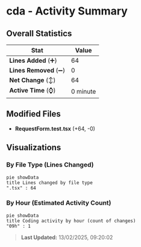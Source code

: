 # cda - Activity Summary 

## Overall Statistics

| Stat                   | Value                                                             |
| ---------------------- | ----------------------------------------------------------------- |
| **Lines Added** (➕)   | 64                                          |
| **Lines Removed** (➖) | 0                                        |
| **Net Change** (↕)    | 64                |
| **Active Time** (⌚)   | 0 minute |


## Modified Files
- **RequestForm.test.tsx** (+64, -0)

## Visualizations

### By File Type (Lines Changed)

```mermaid
pie showData
title Lines changed by file type
".tsx" : 64
```

### By Hour (Estimated Activity Count)

```mermaid
pie showData
title Coding activity by hour (count of changes)
"09h" : 1
```


> **Last Updated:** 13/02/2025, 09:20:02